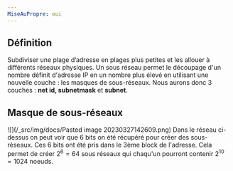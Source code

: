 ```yaml
---
MiseAuPropre: oui
---
```


## Définition
Subdiviser une plage d’adresse en plages plus petites et les allouer à différents réseaux physiques. Un sous réseau permet le découpage d'un nombre définit d'adresse IP en un nombre plus élevé en utilisant une nouvelle couche : les masques de sous-réseaux.
Nous aurons donc 3 couches : **net id, subnetmask** et **subnet**.

## Masque de sous-réseaux
![](/_src/img/docs/Pasted image 20230327142609.png)
Dans le réseau ci-dessus on peut voir que 6 bits on été récupéré pour créer des sous-réseaux. Ces 6 bits ont été pris dans le 3ème block de l'adresse. Cela permet de créer $2^6 = 64$ sous réseaux qui chaqu'un pourront contenir $2^{10} = 1024$ noeuds. 